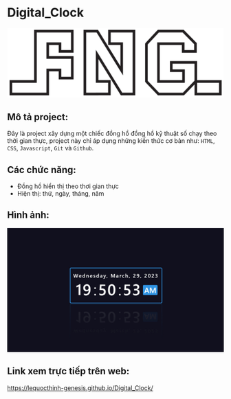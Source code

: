 # Digital_Clock

<img src="https://github.com/lequocthinh-Genesis/FNG-demo-1/blob/master/assets/img/FNG-logo.png?raw=true">

## Mô tả project:

Đây là project xây dựng một chiếc đồng hồ đồng hồ kỹ thuật số chạy theo thời gian thực, project này chỉ áp dụng những kiến thức cơ bản như: `HTML`, `CSS`, `Javascript`, `Git` và `Github`.

## Các chức năng:

- Đồng hồ hiển thị theo thơi gian thực
- Hiện thị: thứ, ngày, tháng, năm
  
## Hình ảnh:

<img src="https://github.com/lequocthinh-Genesis/Digital_Clock/blob/master/digital_clock.jpg?raw=true">

## Link xem trực tiếp trên web:

https://lequocthinh-genesis.github.io/Digital_Clock/
